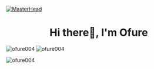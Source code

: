 [![MasterHead](https://as1.ftcdn.net/v2/jpg/02/21/97/86/1000_F_221978639_EyPBA9tuscYhW6rhaO5EiVzdG8hvQSgV.jpg)](https://cdn.getmidnight.com/eaf3f984c453cc67c8ff9d1f57fc3386/2021/11/generic-7.jpg)
<h1 align="center">Hi there👋, I'm Ofure</h1>


<p><img align="left" src="https://github-readme-stats.vercel.app/api/top-langs?username=ofure004&show_icons=true&locale=en&layout=compact" alt="ofure004" /></p>
<p><img align="center" src="https://github-readme-stats.vercel.app/api?username=ofure004&show_icons=true&locale=en" alt="ofure004" /></p>

<p><img align="center" src="https://github-readme-streak-stats.herokuapp.com/?user=ofure004&" alt="ofure004" /></p>
